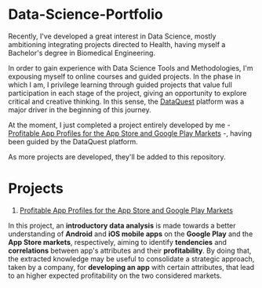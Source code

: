 # Data-Science-Portfolio

Recently, I've developed a great interest in Data Science, mostly ambitioning integrating projects directed to Health, having myself a Bachelor's degree in 
Biomedical Engineering. 

In order to gain experience with Data Science Tools and Methodologies, I'm expousing myself to online courses and guided projects. 
In the phase in which I am, I privilege learning through guided projects that value full participation in each stage of the project, giving an 
opportunity to explore critical and creative thinking. In this sense, the [DataQuest](https://www.dataquest.io/) platform was a major driver in the beginning of this 
journey. 

At the moment, I just completed a project entirely developed by me - [Profitable App Profiles for the App Store and Google Play Markets](https://github.com/marianamourao-37/Data-Science-Portfolio/blob/master/Profitable%20App%20Profiles%20for%20the%20App%20Store%20and%20Google%20Play%20Markets.ipynb) -, 
having been guided by the DataQuest platform. 

As more projects are developed, they'll be added to this repository.

# Projects

1. [Profitable App Profiles for the App Store and Google Play Markets](https://github.com/marianamourao-37/Data-Science-Portfolio/blob/master/Profitable%20App%20Profiles%20for%20the%20App%20Store%20and%20Google%20Play%20Markets.ipynb)

In this project, an **introductory data analysis** is made towards a better understanding of **Android** and **iOS mobile apps** on the **Google Play** and the **App 
Store markets**, respectively, aiming to identify **tendencies** and **correlations** between app's attributes and their **profitability**. By doing that, the extracted 
knowledge may be useful to consolidate a strategic approach, taken by a company, for **developing an app** with certain attributes, that lead to an higher expected 
profitability on the two considered markets.
